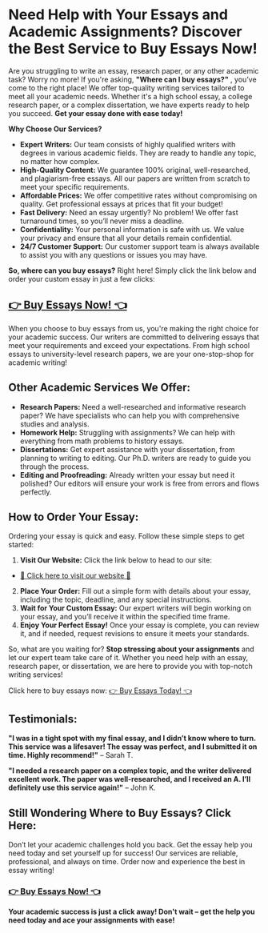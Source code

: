 # Need Help with Your Essays and Academic Assignments? Discover the Best Service to Buy Essays Now!

Are you struggling to write an essay, research paper, or any other academic task? Worry no more! If you're asking, **"Where can I buy essays?"** , you’ve come to the right place! We offer top-quality writing services tailored to meet all your academic needs. Whether it's a high school essay, a college research paper, or a complex dissertation, we have experts ready to help you succeed. **Get your essay done with ease today!**

**Why Choose Our Services?**

- **Expert Writers:** Our team consists of highly qualified writers with degrees in various academic fields. They are ready to handle any topic, no matter how complex.
- **High-Quality Content:** We guarantee 100% original, well-researched, and plagiarism-free essays. All our papers are written from scratch to meet your specific requirements.
- **Affordable Prices:** We offer competitive rates without compromising on quality. Get professional essays at prices that fit your budget!
- **Fast Delivery:** Need an essay urgently? No problem! We offer fast turnaround times, so you’ll never miss a deadline.
- **Confidentiality:** Your personal information is safe with us. We value your privacy and ensure that all your details remain confidential.
- **24/7 Customer Support:** Our customer support team is always available to assist you with any questions or issues you may have.

**So, where can you buy essays?** Right here! Simply click the link below and order your custom essay in just a few clicks:

## [👉 Buy Essays Now! 👈](https://tinyurl.com/topessay?keyword=where+can+i+buy+essays)

When you choose to buy essays from us, you're making the right choice for your academic success. Our writers are committed to delivering essays that meet your requirements and exceed your expectations. From high school essays to university-level research papers, we are your one-stop-shop for academic writing!

## Other Academic Services We Offer:

- **Research Papers:** Need a well-researched and informative research paper? We have specialists who can help you with comprehensive studies and analysis.
- **Homework Help:** Struggling with assignments? We can help with everything from math problems to history essays.
- **Dissertations:** Get expert assistance with your dissertation, from planning to writing to editing. Our Ph.D. writers are ready to guide you through the process.
- **Editing and Proofreading:** Already written your essay but need it polished? Our editors will ensure your work is free from errors and flows perfectly.

## **How to Order Your Essay:**

Ordering your essay is quick and easy. Follow these simple steps to get started:

1. **Visit Our Website:** Click the link below to head to our site:

  - [🔗 Click here to visit our website 🔗](https://tinyurl.com/topessay?keyword=where+can+i+buy+essays)

2. **Place Your Order:** Fill out a simple form with details about your essay, including the topic, deadline, and any special instructions.
3. **Wait for Your Custom Essay:** Our expert writers will begin working on your essay, and you’ll receive it within the specified time frame.
4. **Enjoy Your Perfect Essay!** Once your essay is complete, you can review it, and if needed, request revisions to ensure it meets your standards.

So, what are you waiting for? **Stop stressing about your assignments** and let our expert team take care of it. Whether you need help with an essay, research paper, or dissertation, we are here to provide you with top-notch writing services!

Click here to buy essays now: [👉 Buy Essays Today! 👈](https://tinyurl.com/topessay?keyword=where+can+i+buy+essays)

## Testimonials:

**"I was in a tight spot with my final essay, and I didn’t know where to turn. This service was a lifesaver! The essay was perfect, and I submitted it on time. Highly recommend!"** – Sarah T.

**"I needed a research paper on a complex topic, and the writer delivered excellent work. The paper was well-researched, and I received an A. I’ll definitely use this service again!"** – John K.

## Still Wondering Where to Buy Essays? Click Here:

Don’t let your academic challenges hold you back. Get the essay help you need today and set yourself up for success! Our services are reliable, professional, and always on time. Order now and experience the best in essay writing!

### [👉 Buy Essays Now! 👈](https://tinyurl.com/topessay?keyword=where+can+i+buy+essays)

**Your academic success is just a click away! Don't wait – get the help you need today and ace your assignments with ease!**
